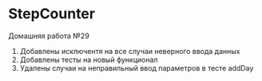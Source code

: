 # StepCounter
Домашняя работа №29
1. Добавлены исключентя на все случаи неверного ввода данных
2. Добавлены тесты на новый функционал
3. Удалены случаи на неправильный ввод параметров в тесте addDay
